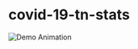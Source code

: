 # covid-19-tn-stats
![Demo Animation](https://github.com/wassef911/covid-19-tn-stats/blob/master/Screenshot%20from%202020-03-23%2021-04-16.png?raw=true
) 
